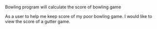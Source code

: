 Bowling program will calculate the score of bowling game


As a user to help me keep score of my poor bowling game.
I would like to view the score of a gutter game.
